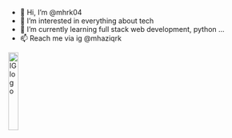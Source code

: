 - 👋 Hi, I’m @mhrk04
- 👀 I’m interested in everything about tech
- 🌱 I’m currently learning full stack web development, python ...
- 📫 Reach me via ig @mhaziqrk

<a href="http://ig.mhaziqrk.uk"><img src="https://ringtoone.com/wp-content/uploads/2022/01/insta.png" alt="IG logo" width="20%" />
</a>

<!-- 
<img src="https://ringtoone.com/wp-content/uploads/2022/01/insta.png" alt="IG logo" width="20%" />
 [![image alt text](https://ringtoone.com/wp-content/uploads/2022/01/insta.png)](http://ig.mhaziqrk.uk)
 -->
<!---
mhrk04/mhrk04 is a ✨ special ✨ repository because its `README.md` (this file) appears on your GitHub profile.
You can click the Preview link to take a look at your changes.
--->
